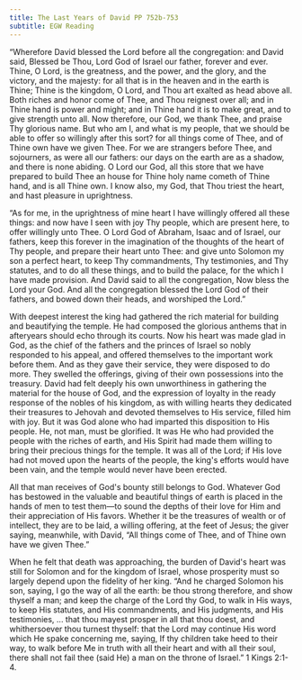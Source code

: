 ```yaml
---
title: The Last Years of David PP 752b-753
subtitle: EGW Reading
---
```


“Wherefore David blessed the Lord before all the congregation: and David said, Blessed be Thou, Lord God of Israel our father, forever and ever. Thine, O Lord, is the greatness, and the power, and the glory, and the victory, and the majesty: for all that is in the heaven and in the earth is Thine; Thine is the kingdom, O Lord, and Thou art exalted as head above all. Both riches and honor come of Thee, and Thou reignest over all; and in Thine hand is power and might; and in Thine hand it is to make great, and to give strength unto all. Now therefore, our God, we thank Thee, and praise Thy glorious name. But who am I, and what is my people, that we should be able to offer so willingly after this sort? for all things come of Thee, and of Thine own have we given Thee. For we are strangers before Thee, and sojourners, as were all our fathers: our days on the earth are as a shadow, and there is none abiding. O Lord our God, all this store that we have prepared to build Thee an house for Thine holy name cometh of Thine hand, and is all Thine own. I know also, my God, that Thou triest the heart, and hast pleasure in uprightness.

“As for me, in the uprightness of mine heart I have willingly offered all these things: and now have I seen with joy Thy people, which are present here, to offer willingly unto Thee. O Lord God of Abraham, Isaac and of Israel, our fathers, keep this forever in the imagination of the thoughts of the heart of Thy people, and prepare their heart unto Thee: and give unto Solomon my son a perfect heart, to keep Thy commandments, Thy testimonies, and Thy statutes, and to do all these things, and to build the palace, for the which I have made provision. And David said to all the congregation, Now bless the Lord your God. And all the congregation blessed the Lord God of their fathers, and bowed down their heads, and worshiped the Lord.”

With deepest interest the king had gathered the rich material for building and beautifying the temple. He had composed the glorious anthems that in afteryears should echo through its courts. Now his heart was made glad in God, as the chief of the fathers and the princes of Israel so nobly responded to his appeal, and offered themselves to the important work before them. And as they gave their service, they were disposed to do more. They swelled the offerings, giving of their own possessions into the treasury. David had felt deeply his own unworthiness in gathering the material for the house of God, and the expression of loyalty in the ready response of the nobles of his kingdom, as with willing hearts they dedicated their treasures to Jehovah and devoted themselves to His service, filled him with joy. But it was God alone who had imparted this disposition to His people. He, not man, must be glorified. It was He who had provided the people with the riches of earth, and His Spirit had made them willing to bring their precious things for the temple. It was all of the Lord; if His love had not moved upon the hearts of the people, the king's efforts would have been vain, and the temple would never have been erected.

All that man receives of God's bounty still belongs to God. Whatever God has bestowed in the valuable and beautiful things of earth is placed in the hands of men to test them—to sound the depths of their love for Him and their appreciation of His favors. Whether it be the treasures of wealth or of intellect, they are to be laid, a willing offering, at the feet of Jesus; the giver saying, meanwhile, with David, “All things come of Thee, and of Thine own have we given Thee.”

When he felt that death was approaching, the burden of David's heart was still for Solomon and for the kingdom of Israel, whose prosperity must so largely depend upon the fidelity of her king. “And he charged Solomon his son, saying, I go the way of all the earth: be thou strong therefore, and show thyself a man; and keep the charge of the Lord thy God, to walk in His ways, to keep His statutes, and His commandments, and His judgments, and His testimonies, ... that thou mayest prosper in all that thou doest, and whithersoever thou turnest thyself: that the Lord may continue His word which He spake concerning me, saying, If thy children take heed to their way, to walk before Me in truth with all their heart and with all their soul, there shall not fail thee (said He) a man on the throne of Israel.” 1 Kings 2:1-4.